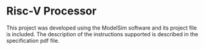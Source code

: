 # Risc-V Processor
This project was developed using the ModelSim software and its project file is included. The description of the instructions supported is described in the specification pdf file.
